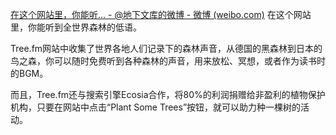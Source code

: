 [在这个网站里，你能听... - @地下文库的微博 - 微博 (weibo.com)](https://weibo.com/6405785997/JBMM7gJCD?pagetype=fav)
在这个网站里，你能听到全世界森林的低语。  
  
Tree.fm网站中收集了世界各地人们记录下的森林声音，从德国的黑森林到日本的鸟之森，你可以随时免费听到各种森林的声音，用来放松、冥想，或者作为读书时的BGM。  
  
而且，Tree.fm还与搜索引擎Ecosia合作，将80%的利润捐赠给非盈利的植物保护机构，只要在网站中点击“Plant Some Trees”按钮，就可以助力种一棵树的活动。